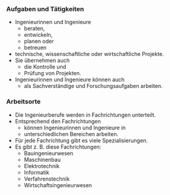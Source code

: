 ### Aufgaben und Tätigkeiten

- Ingenieurinnen und Ingenieure 
	- beraten, 
	- entwickeln, 
	- planen oder 
	- betreuen 
- technische, wissenschaftliche oder wirtschaftliche Projekte. 
- Sie übernehmen auch 
	- die Kontrolle und 
	- Prüfung von Projekten. 
- Ingenieurinnen und Ingenieure können auch 
	- als Sachverständige und Forschungsaufgaben arbeiten.

### Arbeitsorte

- Die Ingenieurberufe werden in Fachrichtungen unterteilt. 
- Entsprechend den Fachrichtungen 
	- können Ingenieurinnen und Ingenieure in 
	- unterschiedlichen Bereichen arbeiten. 
- Für jede Fachrichtung gibt es viele Spezialisierungen. 
- Es gibt z. B. diese Fachrichtungen:
	- Bauingenieurwesen  
	- Maschinenbau  
	- Elektrotechnik  
	- Informatik  
	- Verfahrenstechnik  
	- Wirtschaftsingenieurwesen
